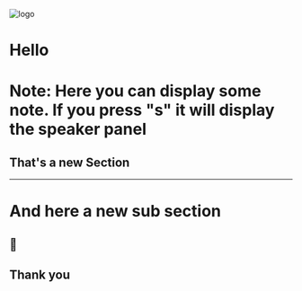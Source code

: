 <!-- .element: class="" -->
![logo](./assets/logo_512.png)  <!-- .element: class="logo" -->
# Hello
Note:
Here you can display some note. If you press "s" it will display the speaker panel
===
## That's a new Section
---
And here a new sub section
===
## 🙏
## Thank you
